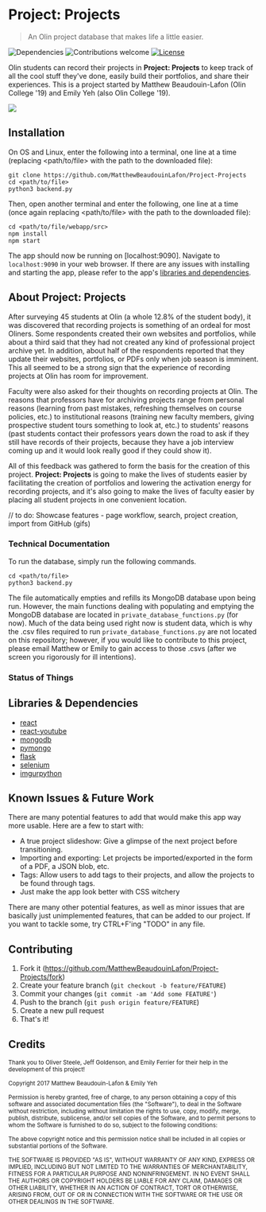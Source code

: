 # Project: Projects
> An Olin project database that makes life a little easier.

![Dependencies](https://img.shields.io/badge/dependencies-up%20to%20date-brightgreen.svg)
![Contributions welcome](https://img.shields.io/badge/contributions-welcome-brightgreen.svg)
[![License](https://img.shields.io/badge/license-MIT%20License-brightgreen.svg)](https://opensource.org/licenses/MIT)

Olin students can record their projects in **Project: Projects** to keep track of all the cool stuff they've done, easily build their portfolios, and share their experiences. This is a project started by Matthew Beaudouin-Lafon (Olin College '19) and Emily Yeh (also Olin College '19).

![](http://i.imgur.com/AZn0MYk.png)

## Installation

On OS and Linux, enter the following into a terminal, one line at a time (replacing <path/to/file> with the path to the downloaded file):

```
git clone https://github.com/MatthewBeaudouinLafon/Project-Projects
cd <path/to/file>
python3 backend.py
```

Then, open another terminal and enter the following, one line at a time (once again replacing <path/to/file> with the path to the downloaded file):

```
cd <path/to/file/webapp/src>
npm install
npm start
```

The app should now be running on [localhost:9090]. Navigate to `localhost:9090` in your web browser. If there are any issues with installing and starting the app, please refer to the app's [libraries and dependencies](#dependencies).

## About Project: Projects

After surveying 45 students at Olin (a whole 12.8% of the student body), it was discovered that recording projects is something of an ordeal for most Oliners. Some respondents created their own websites and portfolios, while about a third said that they had not created any kind of professional project archive yet. In addition, about half of the respondents reported that they update their websites, portfolios, or PDFs only when job season is imminent. This all seemed to be a strong sign that the experience of recording projects at Olin has room for improvement.

Faculty were also asked for their thoughts on recording projects at Olin. The reasons that professors have for archiving projects range from personal reasons (learning from past mistakes, refreshing themselves on course policies, etc.) to institutional reasons (training new faculty members, giving prospective student tours something to look at, etc.) to students' reasons (past students contact their professors years down the road to ask if they still have records of their projects, because they have a job interview coming up and it would look really good if they could show it).

All of this feedback was gathered to form the basis for the creation of this project. **Project: Projects** is going to make the lives of students easier by facilitating the creation of portfolios and lowering the activation energy for recording projects, and it's also going to make the lives of faculty easier by placing all student projects in one convenient location.

// to do: Showcase features - page workflow, search, project creation, import from GitHub (gifs)

### Technical Documentation
To run the database, simply run the following commands.

```
cd <path/to/file>
python3 backend.py
```

The file automatically empties and refills its MongoDB database upon being run. However, the main functions dealing with populating and emptying the MongoDB database are located in ```private_database_functions.py``` (for now). Much of the data being used right now is student data, which is why the .csv files required to run ```private_database_functions.py``` are not located on this repository; however, if you would like to contribute to this project, please email Matthew or Emily to gain access to those .csvs (after we screen you rigorously for ill intentions).

### Status of Things

<a name="dependencies"></a>
## Libraries & Dependencies
* [react](https://facebook.github.io/react/)
* [react-youtube](https://github.com/troybetz/react-youtube)
* [mongodb](https://www.mongodb.com/)
* [pymongo](https://api.mongodb.com/python/current/)
* [flask](http://flask.pocoo.org/)
* [selenium](http://www.seleniumhq.org/)
* [imgurpython](https://github.com/Imgur/imgurpython)

## Known Issues & Future Work

There are many potential features to add that would make this app way more usable. Here are a few to start with:

* A true project slideshow: Give a glimpse of the next project before transitioning.
* Importing and exporting: Let projects be imported/exported in the form of a PDF, a JSON blob, etc.
* Tags: Allow users to add tags to their projects, and allow the projects to be found through tags.
* Just make the app look better with CSS witchery

There are many other potential features, as well as minor issues that are basically just unimplemented features, that can be added to our project. If you want to tackle some, try CTRL+F'ing "TODO" in any file.

## Contributing

1. Fork it (<https://github.com/MatthewBeaudouinLafon/Project-Projects/fork>)
2. Create your feature branch (`git checkout -b feature/FEATURE`)
3. Commit your changes (`git commit -am 'Add some FEATURE'`)
4. Push to the branch (`git push origin feature/FEATURE`)
5. Create a new pull request
6. That's it!

## Credits

<sub>Thank you to Oliver Steele, Jeff Goldenson, and Emily Ferrier for their help in the development of this project!</sub>

<sub>Copyright 2017 Matthew Beaudouin-Lafon & Emily Yeh</sub>

<sub>Permission is hereby granted, free of charge, to any person obtaining a copy of this software and associated documentation files (the "Software"), to deal in the Software without restriction, including without limitation the rights to use, copy, modify, merge, publish, distribute, sublicense, and/or sell copies of the Software, and to permit persons to whom the Software is furnished to do so, subject to the following conditions:</sub>

<sub>The above copyright notice and this permission notice shall be included in all copies or substantial portions of the Software.</sub>

<sub>THE SOFTWARE IS PROVIDED "AS IS", WITHOUT WARRANTY OF ANY KIND, EXPRESS OR IMPLIED, INCLUDING BUT NOT LIMITED TO THE WARRANTIES OF MERCHANTABILITY, FITNESS FOR A PARTICULAR PURPOSE AND NONINFRINGEMENT. IN NO EVENT SHALL THE AUTHORS OR COPYRIGHT HOLDERS BE LIABLE FOR ANY CLAIM, DAMAGES OR OTHER LIABILITY, WHETHER IN AN ACTION OF CONTRACT, TORT OR OTHERWISE, ARISING FROM, OUT OF OR IN CONNECTION WITH THE SOFTWARE OR THE USE OR OTHER DEALINGS IN THE SOFTWARE.</sub>
